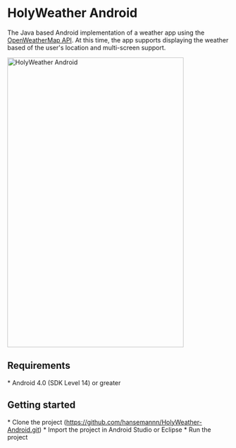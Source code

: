 <h1>HolyWeather Android</h1>

The Java based Android implementation of a weather app using the <a href="http://openweathermap.org">OpenWeatherMap API</a>. At this time, the app supports displaying the weather based of the user's location and multi-screen support.

<img src="http://abload.de/img/holyweather-androidzxuk9.png" width="400" height="656" alt="HolyWeather Android" />

<h2>Requirements</h2>
* Android 4.0 (SDK Level 14) or greater

<h2>Getting started</h2>
* Clone the project (<a href="https://github.com/hansemannn/HolyWeather-Android.git">https://github.com/hansemannn/HolyWeather-Android.git</a>)
* Import the project in Android Studio or Eclipse
* Run the project
